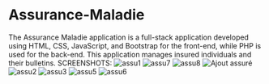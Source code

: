 # Assurance-Maladie
The Assurance Maladie application is a full-stack application developed using HTML, CSS, JavaScript, and Bootstrap for the front-end, while PHP is used for the back-end. This application manages insured individuals and their bulletins.
SCREENSHOTS:
![assu1](https://github.com/Farah-frija/Assurance-Maladie/assets/103389967/6f957c8c-0269-42f6-965d-f21c4bcc8ad9)
![assu7](https://github.com/Farah-frija/Assurance-Maladie/assets/103389967/6525336d-b0d9-4276-95aa-8b79836f55f5)
![assu8](https://github.com/Farah-frija/Assurance-Maladie/assets/103389967/6a3d1b8c-0d92-424a-9fab-721f74a33c46)
![Ajout assuré](https://github.com/Farah-frija/Assurance-Maladie/assets/103389967/6fa035ce-3b7d-40c4-b4e7-fb28cfa2e3c8)
![assu2](https://github.com/Farah-frija/Assurance-Maladie/assets/103389967/410399ea-919b-40bd-8e03-30e34da23ce3)
![assu3](https://github.com/Farah-frija/Assurance-Maladie/assets/103389967/c80d90bc-da1d-48c8-8e68-a8f5cb1d0f0a)
![assu5](https://github.com/Farah-frija/Assurance-Maladie/assets/103389967/9d0e82d5-40d2-4d62-8250-016170326a06)
![assu6](https://github.com/Farah-frija/Assurance-Maladie/assets/103389967/27cf6811-57ec-4e0e-84cd-72f065e2052b)
